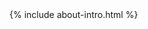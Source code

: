 <!-- About Section -->
<section id="about" class="text-center max-w-3xl mx-auto px-4 mt-12">
  {% include about-intro.html %}
</section>